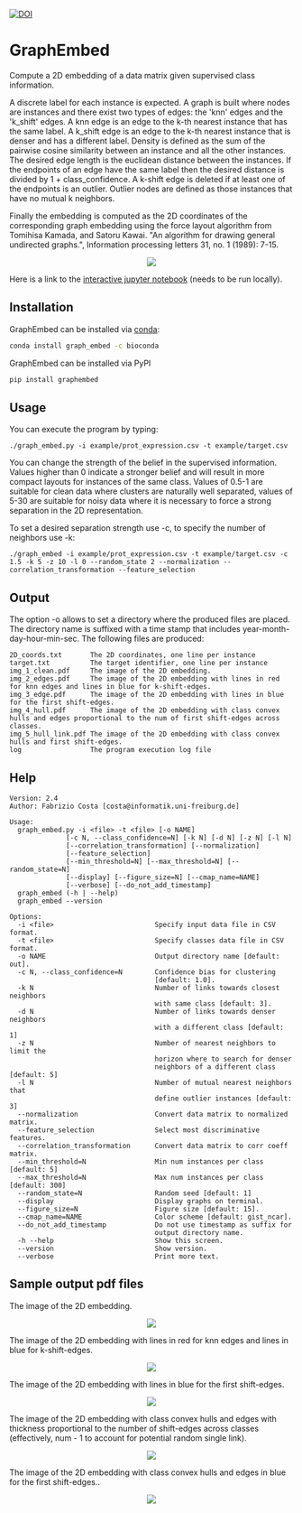 [![DOI](https://zenodo.org/badge/61370061.svg)](https://zenodo.org/badge/latestdoi/61370061)

# GraphEmbed
Compute a 2D embedding of a data matrix given supervised class information.

A discrete label for each instance is expected.
A graph is built where nodes are instances and there exist two types
of edges: the 'knn' edges and the 'k_shift' edges.
A knn edge is an edge to the k-th nearest instance that has the same
label.
A k_shift edge is an edge to the k-th nearest instance that is denser
and has a different label.
Density is defined as the sum of the pairwise cosine similarity between
an instance and all the other instances.
The desired edge length is the euclidean distance between the instances.
If the endpoints of an edge have the same label then the desired distance
is divided by 1 + class_confidence.
A k-shift edge is deleted if at least one of the endpoints is an
outlier.
Outlier nodes are defined as those instances that have no mutual
k neighbors.

Finally the embedding is computed as the 2D coordinates of the
corresponding graph embedding using the force layout algorithm from
Tomihisa Kamada, and Satoru Kawai. "An algorithm for drawing general
undirected graphs.", Information processing letters 31, no. 1 (1989): 7-15.

<p align="center"><img src="example/img_1_clean.png"></p>

Here is a link to the [interactive jupyter notebook](https://github.com/fabriziocosta/GraphEmbed/blob/master/interactive_graph_layout.ipynb) (needs to be run locally).

## Installation

GraphEmbed can be installed via [conda](http://conda.pydata.org/miniconda.html):

```bash
conda install graph_embed -c bioconda
```

GraphEmbed can be installed via PyPI

```bash
pip install graphembed
```

## Usage

You can execute the program by typing:

```./graph_embed.py -i example/prot_expression.csv -t example/target.csv```

You can change the strength of the belief in the supervised information. Values higher than 0 indicate a stronger belief and will result in more compact layouts for instances of the same class. Values of 0.5-1 are suitable for clean data where clusters are naturally well separated, values of 5-30 are suitable for noisy data where it is necessary to force a strong separation in the 2D representation. 

To set a desired separation strength use -c, to specify the number of neighbors use -k:

```./graph_embed -i example/prot_expression.csv -t example/target.csv -c 1.5 -k 5 -z 10 -l 0 --random_state 2 --normalization --correlation_transformation --feature_selection```


## Output

The option -o allows to set a directory where the produced files are placed.
The directory name is suffixed with a time stamp that includes year-month-day-hour-min-sec.
The following files are produced:

```
2D_coords.txt       The 2D coordinates, one line per instance
target.txt          The target identifier, one line per instance 
img_1_clean.pdf     The image of the 2D embedding.
img_2_edges.pdf     The image of the 2D embedding with lines in red for knn edges and lines in blue for k-shift-edges.
img_3_edge.pdf      The image of the 2D embedding with lines in blue for the first shift-edges.
img_4_hull.pdf      The image of the 2D embedding with class convex hulls and edges proportional to the num of first shift-edges across classes.
img_5_hull_link.pdf The image of the 2D embedding with class convex hulls and first shift-edges.
log                 The program execution log file
```

## Help

```
Version: 2.4
Author: Fabrizio Costa [costa@informatik.uni-freiburg.de]

Usage:
  graph_embed.py -i <file> -t <file> [-o NAME]
              [-c N, --class_confidence=N] [-k N] [-d N] [-z N] [-l N]
              [--correlation_transformation] [--normalization]
              [--feature_selection]
              [--min_threshold=N] [--max_threshold=N] [--random_state=N]
              [--display] [--figure_size=N] [--cmap_name=NAME]
              [--verbose] [--do_not_add_timestamp]
  graph_embed (-h | --help)
  graph_embed --version

Options:
  -i <file>                         Specify input data file in CSV format.
  -t <file>                         Specify classes data file in CSV format.
  -o NAME                           Output directory name [default: out].
  -c N, --class_confidence=N        Confidence bias for clustering
                                    [default: 1.0].
  -k N                              Number of links towards closest neighbors
                                    with same class [default: 3].
  -d N                              Number of links towards denser neighbors
                                    with a different class [default: 1]
  -z N                              Number of nearest neighbors to limit the
                                    horizon where to search for denser
                                    neighbors of a different class [default: 5]
  -l N                              Number of mutual nearest neighbors that
                                    define outlier instances [default: 3]
  --normalization                   Convert data matrix to normalized matrix.
  --feature_selection               Select most discriminative features.
  --correlation_transformation      Convert data matrix to corr coeff matrix.
  --min_threshold=N                 Min num instances per class [default: 5]
  --max_threshold=N                 Max num instances per class [default: 300]
  --random_state=N                  Random seed [default: 1]
  --display                         Display graphs on terminal.
  --figure_size=N                   Figure size [default: 15].
  --cmap_name=NAME                  Color scheme [default: gist_ncar].
  --do_not_add_timestamp            Do not use timestamp as suffix for
                                    output directory name.
  -h --help                         Show this screen.
  --version                         Show version.
  --verbose                         Print more text.

  ```
  
## Sample output pdf files

The image of the 2D embedding.
<p align="center"><img src="example/img_1_clean.png"></p>

The image of the 2D embedding with lines in red for knn edges and lines in blue for k-shift-edges.
<p align="center"><img src="example/img_2_links.png"></p>

The image of the 2D embedding with lines in blue for the first shift-edges.
<p align="center"><img src="example/img_3_link.png"></p>

The image of the 2D embedding with class convex hulls and edges with thickness proportional to the number of shift-edges across classes (effectively, num - 1 to account for potential random single link).
<p align="center"><img src="example/img_4_hull.png"></p>

The image of the 2D embedding with class convex hulls and edges  in blue for the first shift-edges..
<p align="center"><img src="example/img_5_hull_link.png"></p>

